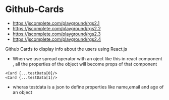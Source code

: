 # Github-Cards
- https://jscomplete.com/playground/rgs2.1
- https://jscomplete.com/playground/rgs2.2
- https://jscomplete.com/playground/rgs2.3
- https://jscomplete.com/playground/rgs2.4

Github Cards to display info about the users using React.js

- When we use spread operator with an oject like this in react component , all the properties of the object will become props of that component 
```
<Card {...testData[0]/>
<Card {...testData[1]/>
```
- wheras testdata is a json to define properties like name,email and age of an object 
